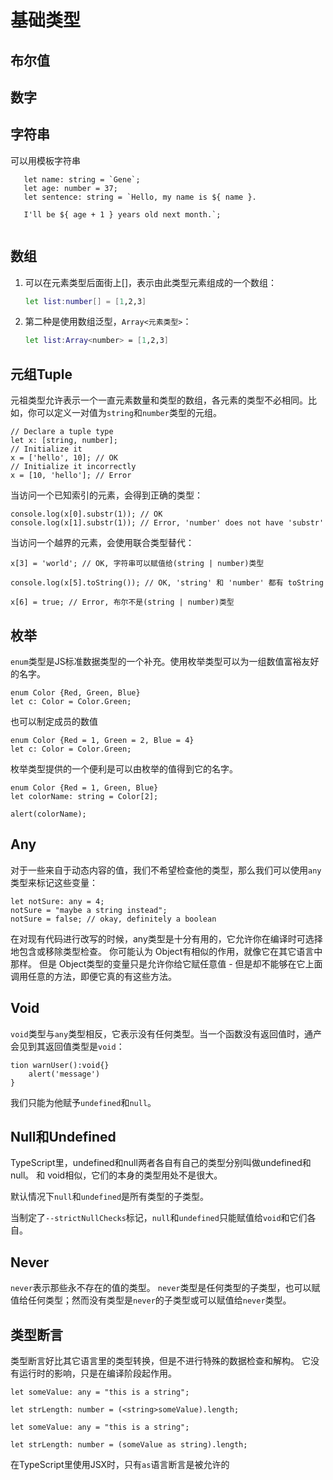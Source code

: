 # 基础类型

## 布尔值

## 数字

## 字符串


可以用模板字符串
   
```
   let name: string = `Gene`;
   let age: number = 37;
   let sentence: string = `Hello, my name is ${ name }.
   
   I'll be ${ age + 1 } years old next month.`;
       
```

## 数组

1. 可以在元素类型后面街上[]，表示由此类型元素组成的一个数组：
    ```bash
    let list:number[] = [1,2,3]
    ```
2. 第二种是使用数组泛型，`Array<元素类型>`：
    ```bash
    let list:Array<number> = [1,2,3]
    ```
    
## 元组Tuple

元祖类型允许表示一个一直元素数量和类型的数组，各元素的类型不必相同。比如，你可以定义一对值为`string`和`number`类型的元组。
    
```angular2html
// Declare a tuple type
let x: [string, number];
// Initialize it
x = ['hello', 10]; // OK
// Initialize it incorrectly
x = [10, 'hello']; // Error

```
    
当访问一个已知索引的元素，会得到正确的类型：

```angular2html
console.log(x[0].substr(1)); // OK
console.log(x[1].substr(1)); // Error, 'number' does not have 'substr'
```
当访问一个越界的元素，会使用联合类型替代：
```angular2html
x[3] = 'world'; // OK, 字符串可以赋值给(string | number)类型

console.log(x[5].toString()); // OK, 'string' 和 'number' 都有 toString

x[6] = true; // Error, 布尔不是(string | number)类型
```

## 枚举

`enum`类型是JS标准数据类型的一个补充。使用枚举类型可以为一组数值富裕友好的名字。

```angular2html
enum Color {Red, Green, Blue}
let c: Color = Color.Green;
```
也可以制定成员的数值

```
enum Color {Red = 1, Green = 2, Blue = 4}
let c: Color = Color.Green;
```

枚举类型提供的一个便利是可以由枚举的值得到它的名字。
```angular2html
enum Color {Red = 1, Green, Blue}
let colorName: string = Color[2];

alert(colorName);
```

## Any

对于一些来自于动态内容的值，我们不希望检查他的类型，那么我们可以使用`any`类型来标记这些变量：

```angular2html
let notSure: any = 4;
notSure = "maybe a string instead";
notSure = false; // okay, definitely a boolean
```

在对现有代码进行改写的时候，any类型是十分有用的，它允许你在编译时可选择地包含或移除类型检查。 你可能认为 Object有相似的作用，就像它在其它语言中那样。 但是 Object类型的变量只是允许你给它赋任意值 - 但是却不能够在它上面调用任意的方法，即便它真的有这些方法。

## Void
`void`类型与`any`类型相反，它表示没有任何类型。当一个函数没有返回值时，通产会见到其返回值类型是`void`：
```angular2html
tion warnUser():void{}
    alert('message')
}
```
我们只能为他赋予`undefined`和`null`。

## Null和Undefined
TypeScript里，undefined和null两者各自有自己的类型分别叫做undefined和null。 和 void相似，它们的本身的类型用处不是很大。

默认情况下`null`和`undefined`是所有类型的子类型。

当制定了`--strictNullChecks`标记，`null`和`undefined`只能赋值给`void`和它们各自。

## Never
`never`表示那些永不存在的值的类型。
`never`类型是任何类型的子类型，也可以赋值给任何类型；然而没有类型是`never`的子类型或可以赋值给`never`类型。

## 类型断言

 类型断言好比其它语言里的类型转换，但是不进行特殊的数据检查和解构。 它没有运行时的影响，只是在编译阶段起作用。
 
```angular2html
let someValue: any = "this is a string";

let strLength: number = (<string>someValue).length;

let someValue: any = "this is a string";

let strLength: number = (someValue as string).length;
```

在TypeScript里使用JSX时，只有`as`语言断言是被允许的